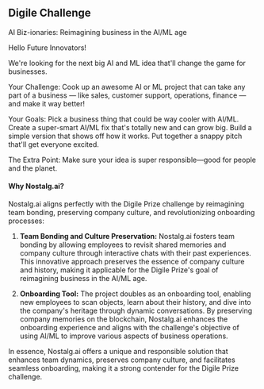 ## Digile Challenge
AI Biz-ionaries: Reimagining business in the AI/ML age

Hello Future Innovators!

We're looking for the next big AI and ML idea that'll change the game for businesses.

Your Challenge:
Cook up an awesome AI or ML project that can take any part of a business — like sales, customer support, operations, finance — and make it way better!

Your Goals:
Pick a business thing that could be way cooler with AI/ML.
Create a super-smart AI/ML fix that's totally new and can grow big.
Build a simple version that shows off how it works.
Put together a snappy pitch that'll get everyone excited.

The Extra Point:
Make sure your idea is super responsible—good for people and the planet.

#### Why Nostalg.ai?

Nostalg.ai aligns perfectly with the Digile Prize challenge by reimagining team bonding, preserving company culture, and revolutionizing onboarding processes:

1. **Team Bonding and Culture Preservation:** Nostalg.ai fosters team bonding by allowing employees to revisit shared memories and company culture through interactive chats with their past experiences. This innovative approach preserves the essence of company culture and history, making it applicable for the Digile Prize's goal of reimagining business in the AI/ML age.

2. **Onboarding Tool:** The project doubles as an onboarding tool, enabling new employees to scan objects, learn about their history, and dive into the company's heritage through dynamic conversations. By preserving company memories on the blockchain, Nostalg.ai enhances the onboarding experience and aligns with the challenge's objective of using AI/ML to improve various aspects of business operations.

In essence, Nostalg.ai offers a unique and responsible solution that enhances team dynamics, preserves company culture, and facilitates seamless onboarding, making it a strong contender for the Digile Prize challenge.